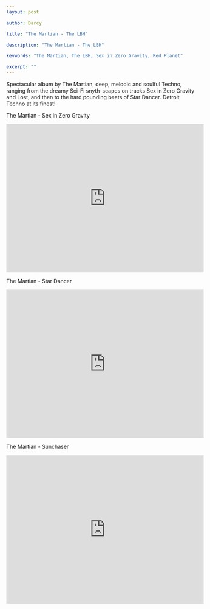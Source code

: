 ```yaml
---
layout: post

author: Darcy

title: "The Martian - The LBH"

description: "The Martian - The LBH"

keywords: "The Martian, The LBH, Sex in Zero Gravity, Red Planet"

excerpt: ""
---
```


Spectacular album by The Martian, deep, melodic and soulful Techno, ranging from the dreamy Sci-Fi snyth-scapes on tracks Sex in Zero Gravity and Lost, and then to the hard pounding beats of Star Dancer. Detroit Techno at its finest!

The Martian - Sex in Zero Gravity
<iframe width="520" height="390" src="http://www.youtube.com/embed/fiFC-aFc0KE?rel=0" frameborder="0" allowfullscreen></iframe>

The Martian - Star Dancer
<iframe width="520" height="390" src="http://www.youtube.com/embed/NH-B1xFv08s?rel=0" frameborder="0" allowfullscreen></iframe>

The Martian - Sunchaser
<iframe width="520" height="390" src="http://www.youtube.com/embed/EPidCE1kXdA?rel=0" frameborder="0" allowfullscreen></iframe>
